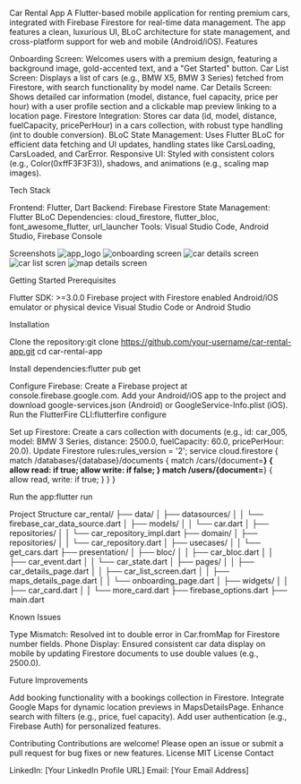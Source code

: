 Car Rental App
A Flutter-based mobile application for renting premium cars, integrated with Firebase Firestore for real-time data management. The app features a clean, luxurious UI, BLoC architecture for state management, and cross-platform support for web and mobile (Android/iOS).
Features

Onboarding Screen: Welcomes users with a premium design, featuring a background image, gold-accented text, and a "Get Started" button.
Car List Screen: Displays a list of cars (e.g., BMW X5, BMW 3 Series) fetched from Firestore, with search functionality by model name.
Car Details Screen: Shows detailed car information (model, distance, fuel capacity, price per hour) with a user profile section and a clickable map preview linking to a location page.
Firestore Integration: Stores car data (id, model, distance, fuelCapacity, pricePerHour) in a cars collection, with robust type handling (int to double conversion).
BLoC State Management: Uses Flutter BLoC for efficient data fetching and UI updates, handling states like CarsLoading, CarsLoaded, and CarError.
Responsive UI: Styled with consistent colors (e.g., Color(0xffF3F3F3)), shadows, and animations (e.g., scaling map images).

Tech Stack

Frontend: Flutter, Dart
Backend: Firebase Firestore
State Management: Flutter BLoC
Dependencies: cloud_firestore, flutter_bloc, font_awesome_flutter, url_launcher
Tools: Visual Studio Code, Android Studio, Firebase Console

Screenshots
![app_logo](https://github.com/user-attachments/assets/9da68bff-5e72-4b4b-a8c6-5f3b5121a30d)
![onboarding screen](https://github.com/user-attachments/assets/f5106de3-4290-47ec-a46b-96622cabb31b)
![car details screen](https://github.com/user-attachments/assets/1d436777-097e-47c3-8ecf-17f1a29a2d89)
![car list scren](https://github.com/user-attachments/assets/0e1dff74-5523-4265-8d77-b1ee50aadc22)
![map details screen](https://github.com/user-attachments/assets/7147344a-3ef1-4650-8356-15eaa3a67d12)



Getting Started
Prerequisites

Flutter SDK: >=3.0.0
Firebase project with Firestore enabled
Android/iOS emulator or physical device
Visual Studio Code or Android Studio

Installation

Clone the repository:git clone https://github.com/your-username/car-rental-app.git
cd car-rental-app


Install dependencies:flutter pub get


Configure Firebase:
Create a Firebase project at console.firebase.google.com.
Add your Android/iOS app to the project and download google-services.json (Android) or GoogleService-Info.plist (iOS).
Run the FlutterFire CLI:flutterfire configure




Set up Firestore:
Create a cars collection with documents (e.g., id: car_005, model: BMW 3 Series, distance: 2500.0, fuelCapacity: 60.0, pricePerHour: 20.0).
Update Firestore rules:rules_version = '2';
service cloud.firestore {
  match /databases/{database}/documents {
    match /cars/{document=**} {
      allow read: if true;
      allow write: if false;
    }
    match /users/{document=**} {
      allow read, write: if true;
    }
  }
}




Run the app:flutter run



Project Structure
car_rental/
├── data/
│   ├── datasources/
│   │   └── firebase_car_data_source.dart
│   ├── models/
│   │   └── car.dart
│   ├── repositories/
│   │   └── car_repository_impl.dart
├── domain/
│   ├── repositories/
│   │   └── car_repository.dart
│   ├── usecases/
│   │   └── get_cars.dart
├── presentation/
│   ├── bloc/
│   │   ├── car_bloc.dart
│   │   ├── car_event.dart
│   │   └── car_state.dart
│   ├── pages/
│   │   ├── car_details_page.dart
│   │   ├── car_list_screen.dart
│   │   ├── maps_details_page.dart
│   │   └── onboarding_page.dart
│   ├── widgets/
│   │   ├── car_card.dart
│   │   └── more_card.dart
├── firebase_options.dart
├── main.dart

Known Issues

Type Mismatch: Resolved int to double error in Car.fromMap for Firestore number fields.
Phone Display: Ensured consistent car data display on mobile by updating Firestore documents to use double values (e.g., 2500.0).

Future Improvements

Add booking functionality with a bookings collection in Firestore.
Integrate Google Maps for dynamic location previews in MapsDetailsPage.
Enhance search with filters (e.g., price, fuel capacity).
Add user authentication (e.g., Firebase Auth) for personalized features.

Contributing
Contributions are welcome! Please open an issue or submit a pull request for bug fixes or new features.
License
MIT License
Contact

LinkedIn: [Your LinkedIn Profile URL]
Email: [Your Email Address]
